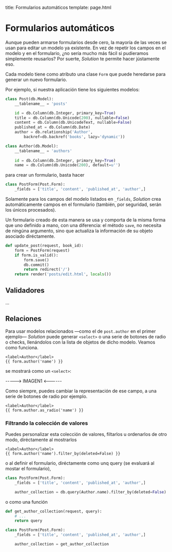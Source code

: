 title: Formularios automáticos
template: page.html


# Formularios automáticos

Aunque pueden armarse formularios desde cero, la mayoría de las veces se usan para editar un modelo ya existente. En vez de repetir los campos en el modelo y en el formulario, ¿no sería mucho más fácil si pudieramos simplemente reusarlos? Por suerte, _Solution_ te permite hacer jústamente eso.

Cada modelo tiene como atributo una clase `Form` que puede heredarse para generar un nuevo formulario.

Por ejemplo, si nuestra aplicación tiene los siguientes modelos:

```python
class Post(db.Model):
    __tablename__ = 'posts'

    id = db.Column(db.Integer, primary_key=True)
    title = db.Column(db.Unicode(200), nullable=False)
    content = db.Column(db.UnicodeText, nullable=False)
    published_at = db.Column(db.Date)
    author = db.relationship('Author', 
        backref=db.backref('books', lazy='dynamic'))
```

```python
class Author(db.Model):
    __tablename__ = 'authors'
    
    id = db.Column(db.Integer, primary_key=True)
    name = db.Column(db.Unicode(200), default=u'')
```

para crear un formulario, basta hacer

```python
class PostForm(Post.Form):
    _fields = ['title', 'content', 'published_at', 'author',]
```

Solamente para los campos del modelo listados en `_fields`, _Solution_ crea automáticamente campos en el formulario (también, por seguridad, serán los únicos procesados).

Un formulario creado de esta manera se usa y comporta de la misma forma que uno definido a mano, con una diferencia: el método `save`, no necesita de ningúna argumento, sino que actualiza la información de su objeto asociado diréctamente.

```python
def update_post(request, book_id):
    form = PostForm(request)
    if form.is_valid():
        form.save()
        db.commit()
        return redirect('/')
    return render('posts/edit.html', locals())
```

## Validadores

...


## Relaciones

Para usar modelos relacionados —como el de `post.author` en el primer ejemplo— _Solution_ puede generar `<select>` o una serie de botones de radio o checks, llenándolos con la lista de objetos de dicho modelo. Veamos como funciona.

```jinja
<label>Author</label>
{{ form.author('name') }}
```

se mostrará como un `<select>`:

-----> IMAGEN1 <------

Como siempre, puedes cambiar la representación de ese campo, a una serie de botones de radio por ejemplo.

```jinja
<label>Author</label>
{{ form.author.as_radio('name') }}
```


### Filtrando la colección de valores

Puedes personalizar esta colección de valores, filtarlos u ordenarlos de otro modo, diréctamente al mostrarlos

```jinja
<label>Author</label>
{{ form.author('name').filter_by(deleted=False) }}
```

o al definir el formulario, diréctamente como unq query (se evaluará al mostar el formulario),

```python
class PostForm(Post.Form):
    _fields = ['title', 'content', 'published_at', 'author',]

    author_collection = db.query(Author.name).filter_by(deleted=False)
```

 o como una función

```python
def get_author_collection(request, query):
    # ...
    return query

class PostForm(Post.Form):
    _fields = ['title', 'content', 'published_at', 'author',]

    author_collection = get_author_collection
```

